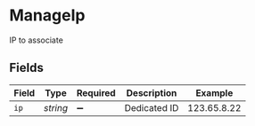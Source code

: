 # ManageIp

IP to associate


## Fields

| Field              | Type               | Required           | Description        | Example            |
| ------------------ | ------------------ | ------------------ | ------------------ | ------------------ |
| `ip`               | *string*           | :heavy_minus_sign: | Dedicated ID       | 123.65.8.22        |